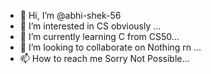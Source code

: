 - 👋 Hi, I’m @abhi-shek-56
- 👀 I’m interested in CS obviously ... 
- 🌱 I’m currently learning C from CS50...
- 💞️ I’m looking to collaborate on Nothing rn ...
- 📫 How to reach me Sorry Not Possible...

<!---
abhi-shek-56/abhi-shek-56 is a ✨ special ✨ repository because its `README.md` (this file) appears on your GitHub profile.
You can click the Preview link to take a look at your changes.
--->
